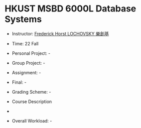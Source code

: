 # HKUST MSBD 6000L Database Systems

- Instructor: [Frederick Horst LOCHOVSKY 樂創基](https://cse.hkust.edu.hk/faculty/fred/)

- Time: 22 Fall

- Personal Project: -

- Group Project: -

- Assignment: -

- Final: -

- Grading Scheme: -

- Course Description

-

- Overall Workload: -